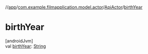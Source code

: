 //[app](../../../index.md)/[com.example.filmapplication.model.actor](../index.md)/[ApiActor](index.md)/[birthYear](birth-year.md)

# birthYear

[androidJvm]\
val [birthYear](birth-year.md): [String](https://kotlinlang.org/api/latest/jvm/stdlib/kotlin/-string/index.html)
